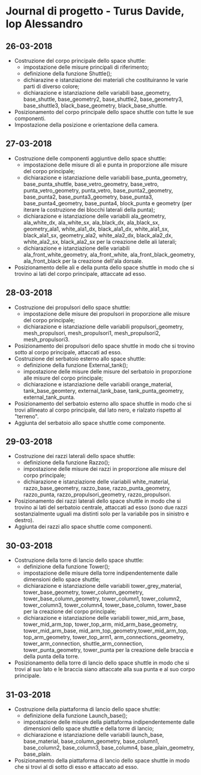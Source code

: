 # Journal di progetto - Turus Davide, Iop Alessandro
## 26-03-2018
* Costruzione del corpo principale dello space shuttle:
    * impostazione delle misure principali di riferimento;
    * definizione della funzione Shuttle();
    * dichiarazine e istanziazione dei materiali che costituiranno le varie parti di diverso colore;
    * dichiarazione e istanziazione delle variabili base_geometry, base_shuttle, base_geometry2, base_shuttle2, base_geometry3, base_shuttle3, black_base_geometry, black_base_shuttle.
* Posizionamento del corpo principale dello space shuttle con tutte le sue componenti.
* Impostazione della posizione e orientazione della camera.

## 27-03-2018
* Costruzione delle componenti aggiuntive dello space shuttle:
    * impostazione delle misure di ali e punta in proporzione alle misure del corpo principale;
    * dichiarazione e istanziazione delle variabili base_punta_geometry, base_punta_shuttle, base_vetro_geometry, base_vetro, punta_vetro_geometry, punta_vetro, base_punta2_geometry, base_punta2, base_punta3_geometry, base_punta3, base_punta4_geometry, base_punta4, block_punta e geometry (per iterare la costruzione dei blocchi laterali della punta);
    * dichiarazione e istanziazione delle variabili ala_geometry, ala_white_dx, ala_white_sx, ala_black_dx, ala_black_sx, geometry_ala1, white_ala1_dx, black_ala1_dx, white_ala1_sx, black_ala1_sx, geometry_ala2, white_ala2_dx, black_ala2_dx, white_ala2_sx, black_ala2_sx per la creazione delle ali laterali;
    * dichiarazione e istanziazione delle variabili ala_front_white_geometry, ala_front_white, ala_front_black_geometry, ala_front_black per la creazione dell'ala dorsale.
* Posizionamento delle ali e della punta dello space shuttle in modo che si trovino ai lati del corpo principale, attaccate ad esso.

## 28-03-2018
* Costruzione dei propulsori dello space shuttle:
    * impostazione delle misure dei propulsori in proporzione alle misure del corpo principale;
    * dichiarazione e istanziazione delle variabili propulsori_geometry, mesh_propulsori, mesh_propulsori1, mesh_propulsori2, mesh_propulsori3.
* Posizionamento dei propulsori dello space shuttle in modo che si trovino sotto al corpo principale, attaccati ad esso.
* Costruzione del serbatoio esterno allo space shuttle:
    * definizione della funzione External_tank();
    * impostazione delle misure delle misure del serbatoio in proporzione alle misure del corpo principale;
    * dichiarazione e istanziazione delle variabili orange_material, tank_base_geomtery, external_tank_base, tank_punta_geometry, external_tank_punta.
* Posizionamento del serbatoio esterno allo space shuttle in modo che si trovi allineato al corpo principale, dal lato nero, e rialzato rispetto al "terreno".
* Aggiunta del serbatoio allo space shuttle come componente.

## 29-03-2018
* Costruzione dei razzi laterali dello space shuttle:
    * definizione della funzione Razzo();
    * impostazione delle misure dei razzi in proporzione alle misure del corpo principale;
    * dichiarazione e istanziazione delle viariabili white_material, razzo_base_geometry, razzo_base, razzo_punta_geometry, razzo_punta, razzo_propulsori_geometry, razzo_propulsori.
* Posizionamento dei razzi laterali dello space shuttle in modo che si trovino ai lati del serbatoio centrale, attaccati ad esso (sono due razzi sostanzialmente uguali ma distinti solo per la variabile pos in sinistro e destro).
* Aggiunta dei razzi allo space shuttle come componenti.

## 30-03-2018
* Costruzione della torre di lancio dello space shuttle:
    * definizione della funzione Tower();
    * impostazione delle misure della torre indipendentemente dalle dimensioni dello space shuttle;
    * dichiarazione e istanziazione delle variabili tower_grey_material, tower_base_geometry, tower_column_geometry, tower_base_column_geometry, tower_column1, tower_column2, tower_column3, tower_column4, tower_base_column, tower_base per la creazione del corpo principale;
    * dichiarazione e istanziazione delle variabili tower_mid_arm_base, tower_mid_arm_top, tower_top_arm, mid_arm_base_geometry, tower_mid_arm_base, mid_arm_top_geometry,tower_mid_arm_top, top_arm_geometry, tower_top_arm1, arm_connections_geometry, tower_arm_connection, shuttle_arm_connection, tower_punta_geometry, tower_punta per la creazione delle braccia e della punta della torre.
* Posizionamento della torre di lancio dello space shuttle in modo che si trovi al suo lato e le braccia siano attaccate alla sua punta e al suo corpo principale.

## 31-03-2018
* Costruzione della piattaforma di lancio dello space shuttle:
    * definizione della funzione Launch_base();
    * impostazione delle misure della piattaforma indipendentemente dalle dimensioni dello space shuttle e della torre di lancio;
    * dichiarazione e istanziazione delle variabili launch_base, base_material, base_column_geometry, base_column1, base_column2, base_column3, base_column4, base_plain_geometry, base_plain.
* Posizionamento della piattaforma di lancio dello space shuttle in modo che si trovi al di sotto di esso e attaccato ad esso.